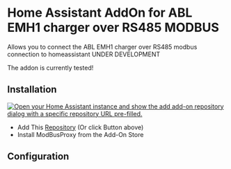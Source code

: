 # Home Assistant AddOn for ABL EMH1 charger over RS485 MODBUS

Allows you to connect the ABL EMH1 charger over RS485 modbus connection to homeassistant
UNDER DEVELOPMENT

The addon is currently tested!

## Installation
[![Open your Home Assistant instance and show the add add-on repository dialog with a specific repository URL pre-filled.](https://my.home-assistant.io/badges/supervisor_add_addon_repository.svg)](https://my.home-assistant.io/redirect/supervisor_add_addon_repository/?repository_url=https%3A%2F%2Fgithub.com%2Fmatfroh%2Fabl_emh1_modbus)
- Add This [Repository](https://my.home-assistant.io/redirect/supervisor_add_addon_repository/?repository_url=https%3A%2F%2Fgithub.com%2Fmatfroh%2Fabl_emh1_modbus) (Or click Button above)
- Install ModBusProxy from the Add-On Store

## Configuration

